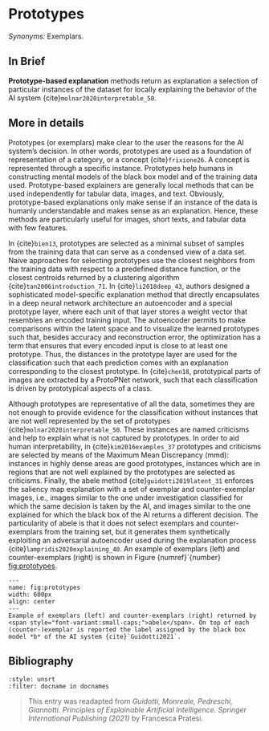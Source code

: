 # Prototypes

*Synonyms:* Exemplars.

<!-- TODO: add resources or remove duplicate paragraph! -->

## In Brief

**Prototype-based explanation** methods return as explanation a selection of particular instances of the dataset for locally explaining the behavior of the AI system {cite}`molnar2020interpretable_50`.

## More in details

Prototypes (or exemplars) make clear to the user the reasons for the AI system’s decision. In other words, prototypes are used as a foundation of representation of a category, or a concept {cite}`frixione26`. A concept is represented through a specific instance. Prototypes help humans in constructing mental models of the black box model and of the training data used. Prototype-based explainers are generally local methods that can be used independently for tabular data, images, and text. Obviously, prototype-based explanations only make sense if an instance of the data is humanly understandable and makes sense as an explanation. Hence, these methods are particularly useful for images, short texts, and tabular data with few features.

In {cite}`bien13`, prototypes are selected as a minimal subset of samples from the training data that can serve as a condensed view of a data set. Naive approaches for selecting prototypes use the closest neighbors from the training data with respect to a predefined distance function, or the closest centroids returned by a clustering algorithm {cite}`tan2006introduction_71`. In {cite}`li2018deep_43`, authors designed a sophisticated model-specific explanation method that directly encapsulates in a deep neural network architecture an autoencoder and a special prototype layer, where each unit of that layer stores a weight vector that resembles an encoded training input. The autoencoder permits to make comparisons within the latent space and to visualize the learned prototypes such that, besides accuracy and reconstruction error, the optimization has a term that ensures that every encoded input is close to at least one prototype. Thus, the distances in the prototype layer are used for the classification such that each prediction comes with an explanation corresponding to the closest prototype. In {cite}`chen18`, prototypical parts of images are extracted by a ProtoPNet network, such that each classification is driven by prototypical aspects of a class.

Although prototypes are representative of all the data, sometimes they are not enough to provide evidence for the classification without instances that are not well represented by the set of prototypes {cite}`molnar2020interpretable_50`. These instances are named criticisms and help to explain what is not captured by prototypes. In order to aid human interpretability, in {cite}`kim2016examples_37` prototypes and criticisms are selected by means of the Maximum Mean Discrepancy (mmd): instances in highly dense areas are good prototypes, instances which are in regions that are not well explained by the prototypes are selected as criticisms. Finally, the abele method {cite}`guidotti2019latent_31` enforces the saliency map explanation with a set of exemplar and counter-exemplar images, i.e., images similar to the one under investigation classified for which the same decision is taken by the AI, and images similar to the one explained for which the black box of the AI returns a different decision. The particularity of abele is that it does not select exemplars and counter-exemplars from the training set, but it generates them synthetically exploiting an adversarial autoencoder used during the explanation process {cite}`lampridis2020explaining_40`. An example of exemplars (left) and counter-exemplars (right) is shown in Figure {numref}`{number} <fig:prototypes>.


```{figure} ./prototypes.png
---
name: fig:prototypes
width: 600px
align: center
---
Example of exemplars (left) and counter-exemplars (right) returned by <span style="font-variant:small-caps;">abele</span>. On top of each (counter-)exemplar is reported the label assigned by the black box model *b* of the AI system {cite}`Guidotti2021`.
```




## Bibliography

<!-- :style: unsrtalpha -->

```{bibliography}
:style: unsrt
:filter: docname in docnames
```

> This entry was readapted from *Guidotti, Monreale, Pedreschi, Giannotti. Principles of Explainable Artificial Intelligence. Springer International Publishing (2021)* by Francesca Pratesi.

